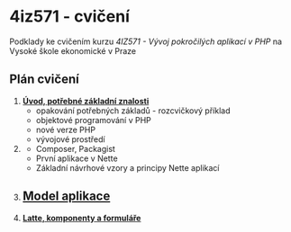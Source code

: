 # 4iz571 - cvičení 
Podklady ke cvičením kurzu *4IZ571 - Vývoj pokročilých aplikací v PHP* na Vysoké škole ekonomické v Praze

## Plán cvičení

1. **[Úvod, potřebné základní znalosti](./01-uvod)**
    - opakování potřebných základů - rozcvičkový příklad
    - objektové programování v PHP
    - nové verze PHP
    - vývojové prostředí 
2. **[](./02-zakladni-koncepty)**  
    - Composer, Packagist
    - První aplikace v Nette
    - Základní návrhové vzory a principy Nette aplikací 
3. **[Model aplikace](./03-model)**  
    - 
4. **[Latte, komponenty a formuláře](./04-latte-komponenty-formulare)**             